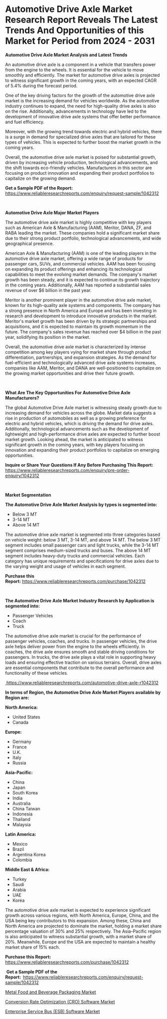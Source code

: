 <p><h1>Automotive Drive Axle Market Research Report Reveals The Latest Trends And Opportunities of this Market for Period from 2024 - 2031</h1></p><p><strong>Automotive Drive Axle Market Analysis and Latest Trends</strong></p>
<p><p>An automotive drive axle is a component in a vehicle that transfers power from the engine to the wheels. It is essential for the vehicle to move smoothly and efficiently. The market for automotive drive axles is projected to witness significant growth in the coming years, with an expected CAGR of 5.4% during the forecast period. </p><p>One of the key driving factors for the growth of the automotive drive axle market is the increasing demand for vehicles worldwide. As the automotive industry continues to expand, the need for high-quality drive axles is also on the rise. Additionally, advancements in technology have led to the development of innovative drive axle systems that offer better performance and fuel efficiency.</p><p>Moreover, with the growing trend towards electric and hybrid vehicles, there is a surge in demand for specialized drive axles that are tailored for these types of vehicles. This is expected to further boost the market growth in the coming years.</p><p>Overall, the automotive drive axle market is poised for substantial growth, driven by increasing vehicle production, technological advancements, and the shift towards eco-friendly vehicles. Manufacturers in this sector are focusing on product innovation and expanding their product portfolios to capitalize on the growing demand.</p></p>
<p><strong>Get a Sample PDF of the Report:&nbsp;</strong> <a href="https://www.reliableresearchreports.com/enquiry/request-sample/1042312">https://www.reliableresearchreports.com/enquiry/request-sample/1042312</a></p>
<p>&nbsp;</p>
<p><strong>Automotive Drive Axle Major Market Players</strong></p>
<p><p>The automotive drive axle market is highly competitive with key players such as American Axle & Manufacturing (AAM), Meritor, DANA, ZF, and RABA leading the market. These companies hold a significant market share due to their strong product portfolio, technological advancements, and wide geographical presence.</p><p>American Axle & Manufacturing (AAM) is one of the leading players in the automotive drive axle market, offering a wide range of products for passenger cars, SUVs, and commercial vehicles. AAM has been focusing on expanding its product offerings and enhancing its technological capabilities to meet the evolving market demands. The company's market growth has been steady, and it is expected to continue its growth trajectory in the coming years. Additionally, AAM has reported a substantial sales revenue of over $6 billion in the past year.</p><p>Meritor is another prominent player in the automotive drive axle market, known for its high-quality axle systems and components. The company has a strong presence in North America and Europe and has been investing in research and development to introduce innovative products in the market. Meritor's market growth has been driven by its strategic partnerships and acquisitions, and it is expected to maintain its growth momentum in the future. The company's sales revenue has reached over $4 billion in the past year, solidifying its position in the market.</p><p>Overall, the automotive drive axle market is characterized by intense competition among key players vying for market share through product differentiation, partnerships, and expansion strategies. As the demand for fuel-efficient and technologically advanced drive axle systems increases, companies like AAM, Meritor, and DANA are well-positioned to capitalize on the growing market opportunities and drive their future growth.</p></p>
<p>&nbsp;</p>
<p><strong>What Are The Key Opportunities For Automotive Drive Axle Manufacturers?</strong></p>
<p><p>The global Automotive Drive Axle market is witnessing steady growth due to increasing demand for vehicles across the globe. Market data suggests a rise in production of automobiles as well as a growing preference for electric and hybrid vehicles, which is driving the demand for drive axles. Additionally, technological advancements such as the development of lightweight and high-performance drive axles are expected to further boost market growth. Looking ahead, the market is anticipated to witness significant growth in the coming years, with key players focusing on innovation and expanding their product portfolios to capitalize on emerging opportunities.</p></p>
<p><strong>Inquire or Share Your Questions If Any Before Purchasing This Report:</strong> <a href="https://www.reliableresearchreports.com/enquiry/pre-order-enquiry/1042312">https://www.reliableresearchreports.com/enquiry/pre-order-enquiry/1042312</a></p>
<p>&nbsp;</p>
<p><strong>Market Segmentation</strong></p>
<p><strong>The Automotive Drive Axle Market Analysis by types is segmented into:</strong></p>
<p><ul><li>Below 3 MT</li><li>3-14 MT</li><li>Above 14 MT</li></ul></p>
<p><p>The automotive drive axle market is segmented into three categories based on vehicle weight: below 3 MT, 3-14 MT, and above 14 MT. The below 3 MT segment includes small passenger cars and light trucks, while the 3-14 MT segment comprises medium-sized trucks and buses. The above 14 MT segment includes heavy-duty trucks and commercial vehicles. Each category has unique requirements and specifications for drive axles due to the varying weight and usage of vehicles in each segment.</p></p>
<p><strong>Purchase this Report:&nbsp;</strong><a href="https://www.reliableresearchreports.com/purchase/1042312">https://www.reliableresearchreports.com/purchase/1042312</a></p>
<p>&nbsp;</p>
<p><strong>The Automotive Drive Axle Market Industry Research by Application is segmented into:</strong></p>
<p><ul><li>Passenger Vehicles</li><li>Coach</li><li>Truck</li></ul></p>
<p><p>The automotive drive axle market is crucial for the performance of passenger vehicles, coaches, and trucks. In passenger vehicles, the drive axle helps deliver power from the engine to the wheels efficiently. In coaches, the drive axle ensures smooth and stable driving conditions for passengers. In trucks, the drive axle plays a vital role in supporting heavy loads and ensuring effective traction on various terrains. Overall, drive axles are essential components that contribute to the overall performance and functionality of these vehicles.</p></p>
<p><a href="https://www.reliableresearchreports.com/automotive-drive-axle-r1042312">&nbsp;https://www.reliableresearchreports.com/automotive-drive-axle-r1042312</a></p>
<p><strong>In terms of Region, the Automotive Drive Axle Market Players available by Region are:</strong></p>
<p>
    <p> <strong> North America: </strong>
        <ul>
            <li>United States</li>
            <li>Canada</li>
        </ul>
        </p> 
    <p> <strong> Europe: </strong>
        <ul>
            <li>Germany</li>
            <li>France</li>
            <li>U.K.</li>
            <li>Italy</li>
            <li>Russia</li>
        </ul>
        </p> 
    <p> <strong> Asia-Pacific: </strong>
        <ul>
            <li>China</li>
            <li>Japan</li>
            <li>South Korea</li>
            <li>India</li>
            <li>Australia</li>
            <li>China Taiwan</li>
            <li>Indonesia</li>
            <li>Thailand</li>
            <li>Malaysia</li>
        </ul>
        </p> 
    <p> <strong> Latin America: </strong>
        <ul>
            <li>Mexico</li>
            <li>Brazil</li>
            <li>Argentina Korea</li>
            <li>Colombia</li>
        </ul>
        </p> 
    <p> <strong> Middle East & Africa: </strong>
        <ul>
            <li>Turkey</li>
            <li>Saudi</li>
            <li>Arabia</li>
            <li>UAE</li>
            <li>Korea</li>
        </ul>
    </p>
    </p>
<p><p>The automotive drive axle market is expected to experience significant growth across various regions, with North America, Europe, China, and the USA being key contributors to this expansion. Among these, China and North America are projected to dominate the market, holding a market share percentage valuation of 30% and 25% respectively. The Asia-Pacific region is also anticipated to witness substantial growth, with a market share of 20%. Meanwhile, Europe and the USA are expected to maintain a healthy market share of 15% each.</p></p>
<p><strong>Purchase this Report: </strong><a href="https://www.reliableresearchreports.com/purchase/1042312">https://www.reliableresearchreports.com/purchase/1042312</a></p>
<p>&nbsp;<strong>Get a Sample PDF of the Report:&nbsp;&nbsp;</strong><a href="https://www.reliableresearchreports.com/enquiry/request-sample/1042312">https://www.reliableresearchreports.com/enquiry/request-sample/1042312</a></p>
<p><strong></strong></p>
<p><p><a href="https://www.linkedin.com/pulse/metal-food-beverage-packaging-market-size-share-amp-trends-dapxe?trackingId=kvFSpak99lwbEEYvpgVBnQ%3D%3D">Metal Food and Beverage Packaging Market</a></p><p><a href="https://www.linkedin.com/pulse/conversion-rate-optimization-cro-software-market-provides-detailed-7hpoe?trackingId=tDoGIsoSXqIF337BAFatDQ%3D%3D">Conversion Rate Optimization (CRO) Software Market</a></p><p><a href="https://www.linkedin.com/pulse/enterprise-service-bus-esb-software-market-dynamics-2024-2031-mm1ue?trackingId=77A%2Bjjxwh44cODTea1bDuQ%3D%3D">Enterprise Service Bus (ESB) Software Market</a></p></p>